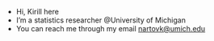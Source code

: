 - Hi, Kirill here
- I’m a statistics researcher @University of Michigan
- You can reach me through my email nartovk@umich.edu

<!---
nartov-k/nartov-k is a ✨ special ✨ repository because its `README.md` (this file) appears on your GitHub profile.
You can click the Preview link to take a look at your changes.
--->
